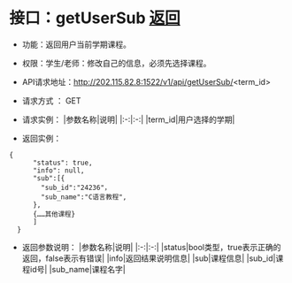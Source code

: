 ﻿# 接口：getUserSub [返回](./REDEME.md)
- 功能：返回用户当前学期课程。
- 权限：学生/老师：修改自己的信息，必须先选择课程。
- API请求地址：http://202.115.82.8:1522/v1/api/getUserSub/<term_id>
- 请求方式 ： GET
- 请求实例：
|参数名称|说明|
|:-:|:-:|
|term_id|用户选择的学期|


- 返回实例：
```
{ 
      "status": true,
      "info": null, 
      "sub":[{
        "sub_id":"24236"，
        "sub_name":"C语言教程",
      },
      {……其他课程}
      ]
  }
```
- 返回参数说明：
|参数名称|说明|
|:-:|:-:|
|status|bool类型，true表示正确的返回，false表示有错误|
|info|返回结果说明信息|
|sub|课程信息|
|sub_id|课程id号|
|sub_name|课程名字|




